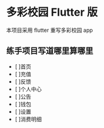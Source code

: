 # 多彩校园 Flutter 版

本项目采用 flutter 重写多彩校园 app

## 练手项目写道哪里算哪里

- [ ]首页
- [ ]充值
- [ ]反馈
- [ ]个人中心
- [ ]公告
- [ ]钱包
- [ ]设置
- [ ]消费明细
